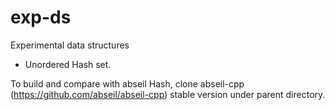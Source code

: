 # exp-ds
Experimental data structures
- Unordered Hash set.

To build and compare with abseil Hash, clone abseil-cpp (https://github.com/abseil/abseil-cpp) stable version under parent directory.
